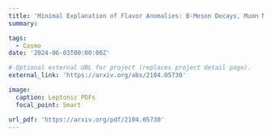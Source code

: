 ```yaml
---
title: 'Minimal Explanation of Flavor Anomalies: B-Meson Decays, Muon Magnetic Moment, and the Cabibbo Angle'
summary: 

tags:
  - Cosmo
date: '2024-06-03T00:00:00Z'

# Optional external URL for project (replaces project detail page).
external_link: 'https://arxiv.org/abs/2104.05730'

image:
  caption: Leptonic PDFs
  focal_point: Smart

url_pdf: 'https://arxiv.org/pdf/2104.05730'
---
```

